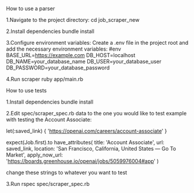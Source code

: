 How to use a parser

1.Navigate to the project directory:
cd job_scraper_new

2.Install dependencies
bundle install

3.Configure environment variables:
Create a .env file in the project root and add the necessary environment variables:
#env
BASE_URL=https://example.com
DB_HOST=localhost
DB_NAME=your_database_name
DB_USER=your_database_user
DB_PASSWORD=your_database_password

4.Run scraper
ruby app/main.rb

How to use tests

1.Install dependencies
bundle install

2.Edit spec/scraper_spec.rb data to the one you would like to test 
example with testing the Account Associate:

let(:saved_link) { 'https://openai.com/careers/account-associate' }

expect(Job.first).to have_attributes(
      title: 'Account Associate',
      url: saved_link,
      location: 'San Francisco, California, United States — Go To Market',
      apply_now_url: 'https://boards.greenhouse.io/openai/jobs/5059976004#app'
    )

change these strings to whatever you want to test

3.Run rspec spec/scraper_spec.rb